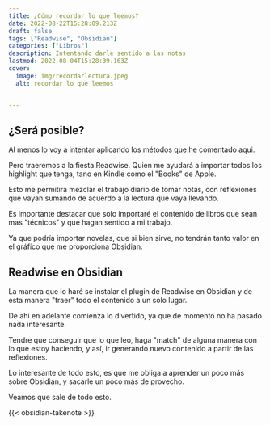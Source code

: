 ```yaml
---
title: ¿Cómo recordar lo que leemos?
date: 2022-08-22T15:28:09.213Z
draft: false
tags: ["Readwise", "Obsidian"]
categories: ["Libros"]
description: Intentando darle sentido a las notas
lastmod: 2022-08-04T15:28:39.163Z
cover:
  image: img/recordarlectura.jpeg
  alt: recordar lo que leemos


---
```


## ¿Será posible?

Al menos lo voy a intentar aplicando los métodos que he comentado aqui.

Pero traeremos a la fiesta Readwise. Quien me ayudará a importar todos los highlight que tenga, tano en Kindle como el "Books" de Apple.

Esto me permitirá mezclar el trabajo diario de tomar notas, con reflexiones que vayan sumando de acuerdo a la lectura que vaya llevando.

Es importante destacar que solo importaré el contenido de libros que sean mas "técnicos" y que hagan sentido a mi trabajo.

Ya que podría importar novelas, que si bien sirve, no tendrán tanto valor en el gráfico que me proporciona Obsidian.

## Readwise en Obsidian

La manera que lo haré se instalar el plugin de Readwise en Obsidian y de esta manera "traer" todo el contenido a un solo lugar.

De ahi en adelante comienza lo divertido, ya que de momento no ha pasado nada interesante.

Tendre que conseguir que lo que leo, haga "match" de alguna manera con lo que estoy haciendo, y así, ir generando nuevo contenido a partir de las reflexiones.

Lo interesante de todo esto, es que me obliga a aprender un poco más sobre Obsidian, y sacarle un poco más de provecho.

Veamos que sale de todo esto.

{{< obsidian-takenote >}}
